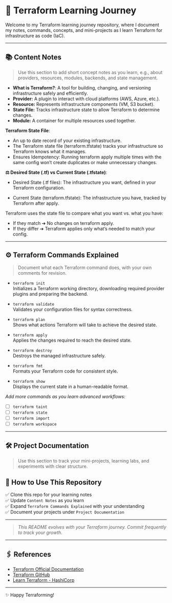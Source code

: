 # 🚀 Terraform Learning Journey

Welcome to my Terraform learning journey repository, where I document my notes, commands, concepts, and mini-projects as I learn Terraform for infrastructure as code (IaC).

---

## 📚 Content Notes

> Use this section to add short concept notes as you learn, e.g., about providers, resources, modules, backends, and state management.

- **What is Terraform?**: A tool for building, changing, and versioning infrastructure safely and efficiently.
- **Provider:** A plugin to interact with cloud platforms (AWS, Azure, etc.).
- **Resource:** Represents infrastructure components (VM, S3 bucket).
- **State File:** Tracks infrastructure state to allow Terraform to determine changes.
- **Module:** A container for multiple resources used together.

**Terraform State File**:

- An up to date record of your existing infrastructure. 
- The Terraform state file (terraform.tfstate) tracks your infrastructure so Terraform knows what it manages.
- Ensures Idempotency: Running terraform apply multiple times with the same config won’t create duplicates or make unnecessary changes.

**⚖️ Desired State (.tf) vs Current State (.tfstate)**:

- Desired State (.tf files):
The infrastructure you want, defined in your Terraform configuration.

- Current State (terraform.tfstate):
The infrastructure you have, tracked by Terraform after apply.

Terraform uses the state file to compare what you want vs. what you have:
- If they match ➔ No changes on terraform apply.
- If they differ ➔ Terraform applies only what’s needed to match your config.

---

## ⚙️ Terraform Commands Explained

> Document what each Terraform command does, with your own comments for revision.

- `terraform init`  
  Initializes a Terraform working directory, downloading required provider plugins and preparing the backend.

- `terraform validate`  
  Validates your configuration files for syntax correctness.

- `terraform plan`  
  Shows what actions Terraform will take to achieve the desired state.

- `terraform apply`  
  Applies the changes required to reach the desired state.

- `terraform destroy`  
  Destroys the managed infrastructure safely.

- `terraform fmt`  
  Formats your Terraform code for consistent style.

- `terraform show`  
  Displays the current state in a human-readable format.

_Add more commands as you learn advanced workflows:_

- [ ] `terraform taint`
- [ ] `terraform state`
- [ ] `terraform import`
- [ ] `terraform workspace`

---

## 🛠️ Project Documentation

> Use this section to track your mini-projects, learning labs, and experiments with clear structure.


## 🌱 How to Use This Repository

✅ Clone this repo for your learning notes  
✅ Update `Content Notes` as you learn  
✅ Expand `Terraform Commands Explained` with your understanding  
✅ Document your projects under `Project Documentation`  

---

> _This README evolves with your Terraform journey. Commit frequently to track your growth._

---

## 🖇️ References

- [Terraform Official Documentation](https://developer.hashicorp.com/terraform/docs)
- [Terraform GitHub](https://github.com/hashicorp/terraform)
- [Learn Terraform - HashiCorp](https://developer.hashicorp.com/terraform/tutorials)

---

✨ Happy Terraforming!
